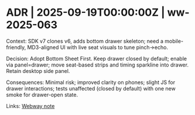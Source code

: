 # ADR | 2025-09-19T00:00:00Z | ww-2025-063

Context: SDK v7 clones v6, adds bottom drawer skeleton; need a mobile-friendly, MD3-aligned UI with live seat visuals to tune pinch→echo.

Decision: Adopt Bottom Sheet First. Keep drawer closed by default; enable via panel=drawer; move seat-based strips and timing sparkline into drawer. Retain desktop side panel.

Consequences: Minimal risk; improved clarity on phones; slight JS for drawer interactions; tests unaffected (closed by default) with one new smoke for drawer-open state.

Links: [Webway note](../../../../scaffolds/webway_v7_mobile_ui_overhaul.md)
